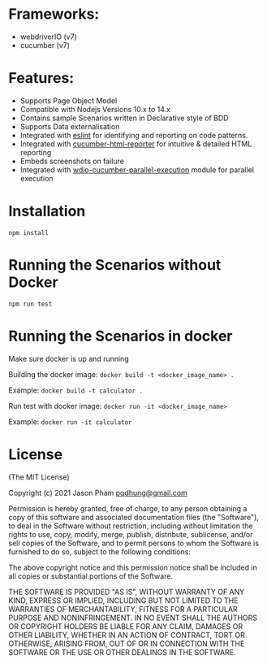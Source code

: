 # Frameworks:
- webdriverIO (v7)
- cucumber (v7)

# Features:
- Supports Page Object Model
- Compatible with Nodejs Versions 10.x to 14.x
- Contains sample Scenarios written in Declarative style of BDD
- Supports Data externalisation
- Integrated with [eslint](https://www.npmjs.com/package/eslint) for identifying and reporting on code patterns.
- Integrated with [cucumber-html-reporter](https://www.npmjs.com/package/cucumber-html-reporter) for intuitive & detailed HTML reporting
- Embeds screenshots on failure
- Integrated with [wdio-cucumber-parallel-execution](https://www.npmjs.com/package/wdio-cucumber-parallel-execution) module for parallel execution


# Installation

```
npm install
```


# Running the Scenarios without Docker

```
npm run test
```

# Running the Scenarios in docker
Make sure docker is up and running

Building the docker image: ```docker build -t <docker_image_name> .```

Example: ```docker build -t calculator .```

Run test with docker image: ```docker run -it <docker_image_name>```

Example: ```docker run -it calculator```

# License

(The MIT License)

Copyright (c) 2021 Jason Pham pqdhung@gmail.com

Permission is hereby granted, free of charge, to any person obtaining a copy of this software and associated documentation files (the "Software"), to deal in the Software without restriction, including without limitation the rights to use, copy, modify, merge, publish, distribute, sublicense, and/or sell copies of the Software, and to permit persons to whom the Software is furnished to do so, subject to the following conditions:

The above copyright notice and this permission notice shall be included in all copies or substantial portions of the Software.

THE SOFTWARE IS PROVIDED "AS IS", WITHOUT WARRANTY OF ANY KIND, EXPRESS OR IMPLIED, INCLUDING BUT NOT LIMITED TO THE WARRANTIES OF MERCHANTABILITY, FITNESS FOR A PARTICULAR PURPOSE AND NONINFRINGEMENT. IN NO EVENT SHALL THE AUTHORS OR COPYRIGHT HOLDERS BE LIABLE FOR ANY CLAIM, DAMAGES OR OTHER LIABILITY, WHETHER IN AN ACTION OF CONTRACT, TORT OR OTHERWISE, ARISING FROM, OUT OF OR IN CONNECTION WITH THE SOFTWARE OR THE USE OR OTHER DEALINGS IN THE SOFTWARE.